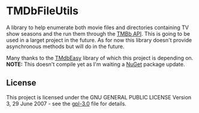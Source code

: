 # TMDbFileUtils
A library to help enumerate both movie files and directories containing TV show seasons and the run them through the [TMBb API](https://www.themoviedb.org). This is going to be used in a larget project in the future.
As for now this library doesn't provide asynchronous methods but will do in the future.

Many thanks to the [TMdbEasy](https://github.com/tonykaralis/TMdbEasy) library of which this project is depending on.
**NOTE:** This doesn't compile yet as I'm waiting a [NuGet](https://www.nuget.org) package update.

## License
This project is licensed under the GNU GENERAL PUBLIC LICENSE Version 3, 29 June 2007 - see the [gpl-3.0](https://www.gnu.org/licenses/gpl-3.0.html) file for details.
